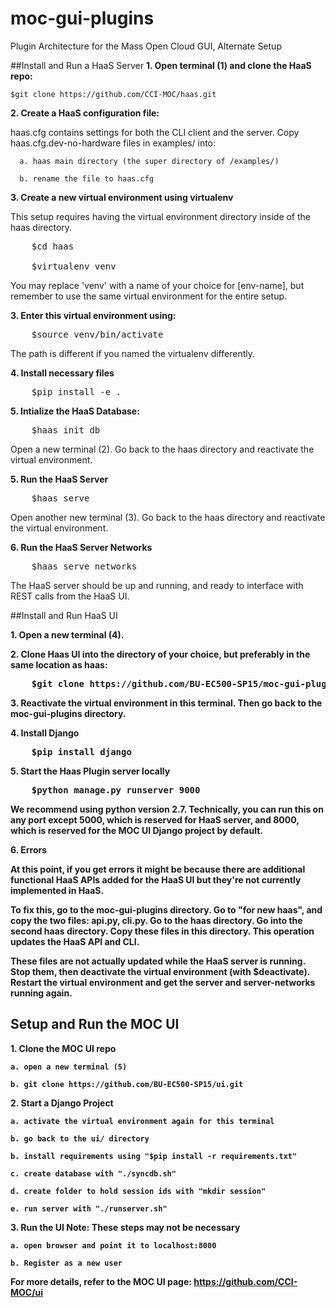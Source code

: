 # moc-gui-plugins
Plugin Architecture for the Mass Open Cloud GUI, Alternate Setup


##Install and Run a HaaS Server
<b>1. Open terminal (1) and clone the HaaS repo:</b>

    $git clone https://github.com/CCI-MOC/haas.git

<b>2. Create a HaaS configuration file:</b>

haas.cfg contains settings for both the CLI client and the server. Copy haas.cfg.dev-no-hardware  files in examples/ into:
    
      a. haas main directory (the super directory of /examples/)

      b. rename the file to haas.cfg


<b>3. Create a new virtual environment using virtualenv</b>

This setup requires having the virtual environment directory inside of the haas directory.

<pre>
    $cd haas

    $virtualenv venv
</pre>

You may replace 'venv' with a name of your choice for [env-name], but remember to use the same virtual environment for the entire setup.

<b>3. Enter this virtual environment using:</b>
<pre>
    $source venv/bin/activate
</pre>
The path is different if you named the virtualenv differently.

<b>4. Install necessary files</b>
    
<pre>
    $pip install -e .
</pre>

<b>5. Intialize the HaaS Database:</b>
    
<pre>
    $haas init_db 
</pre>

Open a new terminal (2). Go back to the haas directory and reactivate the virtual environment.

<b>5. Run the HaaS Server</b>
<pre>
    $haas serve
</pre>

Open another new terminal (3). Go back to the haas directory and reactivate the virtual environment.

<b>6. Run the HaaS Server Networks</b>
<pre>
    $haas serve_networks
</pre>

The HaaS server should be up and running, and ready to interface with REST calls from the HaaS UI.

##Install and Run HaaS UI

<b>1. Open a new terminal (4).

<b>2. Clone Haas UI into the directory of your choice, but preferably in the same location as haas: </b>
<pre>
    $git clone https://github.com/BU-EC500-SP15/moc-gui-plugins.git
</pre>

<b>3. Reactivate the virtual environment in this terminal. Then go back to the moc-gui-plugins directory.

</b>

<b>4. Install Django </b>
<pre>
    $pip install django
</pre>

<b>5. Start the Haas Plugin server locally</b>
<pre>
    $python manage.py runserver 9000
</pre>
We recommend using python version 2.7. Technically, you can run this on any port except 5000, which is reserved for HaaS server, and 8000, which is reserved for the MOC UI Django project by default.

<b>6. Errors </b>

At this point, if you get errors it might be because there are additional functional HaaS APIs added for the HaaS UI but they're not currently implemented in HaaS. 

To fix this, go to the moc-gui-plugins directory. Go to "for new haas", and copy the two files: api.py, cli.py. Go to the haas directory. Go into the second haas directory. Copy these files in this directory. This operation updates the HaaS API and CLI.

These files are not actually updated while the HaaS server is running. Stop them, then deactivate the virtual environment (with $deactivate). Restart the virtual environment and get the server and server-networks running again.

## Setup and Run the MOC UI

<b>1. Clone the MOC UI repo </b>
    
    a. open a new terminal (5)

    b. git clone https://github.com/BU-EC500-SP15/ui.git

<b>2. Start a Django Project </b>

    a. activate the virtual environment again for this terminal

    b. go back to the ui/ directory
    
    b. install requirements using "$pip install -r requirements.txt"
    
    c. create database with "./syncdb.sh"

    d. create folder to hold session ids with "mkdir session"

    e. run server with "./runserver.sh"
    
<b> 3. Run the UI </b>
    Note: These steps may not be necessary

    a. open browser and point it to localhost:8000

    b. Register as a new user
    
<b> For more details, refer to the MOC UI page: https://github.com/CCI-MOC/ui</b>
